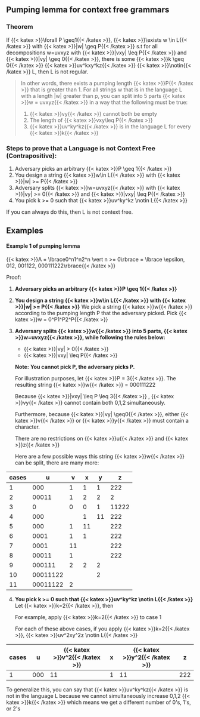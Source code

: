 ## Pumping lemma for context free grammars
### Theorem
If {{< katex >}}\forall P \geq1{{< /katex >}}, {{< katex >}}\exists w \in L{{< /katex >}} with {{< katex >}}|w| \geq P{{< /katex >}} s.t for all decompositions w=uvxyz with {{< katex >}}|vxy| \leq P{{< /katex >}}  and {{< katex >}}|vy| \geq 0{{< /katex >}}, there is some {{< katex >}}k \geq 0{{< /katex >}} {{< katex >}}uv^kxy^kz{{< /katex >}} {{< katex >}}\notin{{< /katex >}} L, then L is not regular.

> In other words, there exists a pumping length {{< katex >}}P{{< /katex >}} that is greater than 1. For all strings w that is in the language L with a length |w| greater than p, you can split into 5 parts {{< katex >}}w = uvxyz{{< /katex >}} in a way that the following must be true:
> 1. {{< katex >}}vy{{< /katex >}} cannot both be empty
> 2. The length of {{< katex >}}vxy\leq P{{< /katex >}}
> 2. {{< katex >}}uv^ky^kz{{< /katex >}}  is in the language L for every {{< katex >}}k{{< /katex >}}


### Steps to prove that a Language is not Context Free (Contrapositive):
 1) Adversary picks an arbitrary {{< katex >}}P \geq 1{{< /katex >}}
2) You design a string {{< katex >}}w\in L{{< /katex >}} with {{< katex >}}|w| >= P{{< /katex >}}
3) Adversary splits {{< katex >}}w=uvxyz{{< /katex >}} with {{< katex >}}|vy| >= 0{{< /katex >}} and {{< katex >}}|vxy| \leq P{{< /katex >}}
4) You pick k >= 0 such that {{< katex >}}uv^ky^kz \notin L{{< /katex >}} 

If you can always do this, then L is not context free.

Examples
---

#### Example 1 of pumping lemma 
{{< katex >}}A = \lbrace0^n1^n2^n \vert n >= 0\rbrace = \lbrace \epsilon, 012, 001122, 000111222\rbrace{{< /katex >}}

Proof:
1) **Adversary picks an arbitrary {{< katex >}}P \geq 1{{< /katex >}}**
2) **You design a string {{< katex >}}w\in L{{< /katex >}} with {{< katex >}}|w| >= P{{< /katex >}}**
	We pick a string {{< katex >}}w{{< /katex >}} according to the pumping length P that the adversary picked.
	Pick {{< katex >}}w = 0^P1^P2^P{{< /katex >}} 
3) **Adversary splits {{< katex >}}w{{< /katex >}} into 5 parts, {{< katex >}}w=uvxyz{{< /katex >}}, while following the rules below:**
	- {{< katex >}}|vy| > 0{{< /katex >}}
	-  {{< katex >}}|vxy| \leq P{{< /katex >}}
	
	**Note:**  **You cannot pick P, the adversary picks P.** 
    
    For illustration purposes, let {{< katex >}}P = 3{{< /katex >}}. The resulting string {{< katex >}}w{{< /katex >}} = 000111222

	Because {{< katex >}}|vxy| \leq P \leq 3{{< /katex >}} , {{< katex >}}vy{{< /katex >}} cannot contain both 0,1,2 simultaneously. 

	Furthermore, because {{< katex >}}|vy| \geq0{{< /katex >}},  either {{< katex >}}v{{< /katex >}} or {{< katex >}}y{{< /katex >}} must contain a character. 
    
    There are no restrictions on {{< katex >}}u{{< /katex >}} and {{< katex >}}z{{< /katex >}}
    
	Here are a few possible ways this string {{< katex >}}w{{< /katex >}} can be split, there are many more:

|cases|u|v|x|y|z
|-|-|-|-|-|-|
|1|000|1|1|1|222|
|2|00011|1|2|2|2|
|3|0|0|0|1|11222|
|4|000||1|11|222|
|5|000|1|11||222|
|6|0001|1|1||222|
|7|0001|11|||222|
|8|00011|1|||222|
|9|000111|2|2|2||
|10|00011122|||2||
|11|00011122|2||||

4) **You pick k >= 0 such that {{< katex >}}uv^ky^kz \notin L{{< /katex >}}**
	Let {{< katex >}}k=2{{< /katex >}}, then

	For example, apply {{< katex >}}k=2{{< /katex >}} to case 1
	
	For each of these above cases, if you apply {{< katex >}}k=2{{< /katex >}},   {{< katex >}}uv^2xy^2z \notin L{{< /katex >}}

|cases|u|{{< katex >}}v^2{{< /katex >}}|x|{{< katex >}}y^2{{< /katex >}}|z
|-|-|-|-|-|-|
|1|000|11|1|11|222|

To generalize this, you can say that {{< katex >}}uv^ky^kz{{< /katex >}} is not in the language L because we cannot simultaneously increase 0,1,2 {{< katex >}}k{{< /katex >}} which means we get a different number of 0's, 1's, or 2's
